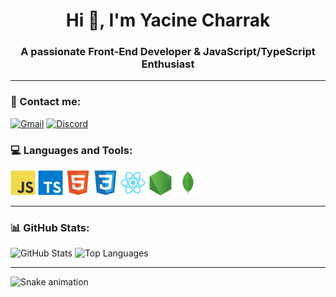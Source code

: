 <h1 align="center">Hi 👋, I'm Yacine Charrak</h1>
<h3 align="center">A passionate Front-End Developer & JavaScript/TypeScript Enthusiast</h3>

---

### 🔗 Contact me:
[![Gmail](https://img.shields.io/badge/-Gmail-red?style=flat&logo=gmail&logoColor=white)](mailto:tarekchadi88@gmail.com)
[![Discord](https://img.shields.io/badge/-bz2-5865F2?style=flat&logo=discord&logoColor=white)](https://discord.com/users/724485906291097651)

### 💻 Languages and Tools:
<p align="left">
  <img src="https://raw.githubusercontent.com/devicons/devicon/master/icons/javascript/javascript-original.svg" alt="js" width="40" height="40"/>
  <img src="https://raw.githubusercontent.com/devicons/devicon/master/icons/typescript/typescript-original.svg" alt="ts" width="40" height="40"/>
  <img src="https://raw.githubusercontent.com/devicons/devicon/master/icons/html5/html5-original.svg" alt="html" width="40" height="40"/>
  <img src="https://raw.githubusercontent.com/devicons/devicon/master/icons/css3/css3-original.svg" alt="css" width="40" height="40"/>
  <img src="https://raw.githubusercontent.com/devicons/devicon/master/icons/react/react-original.svg" alt="react" width="40" height="40"/>
  <img src="https://raw.githubusercontent.com/devicons/devicon/master/icons/nodejs/nodejs-original.svg" alt="nodejs" width="40" height="40"/>
  <img src="https://raw.githubusercontent.com/devicons/devicon/master/icons/mongodb/mongodb-original.svg" alt="mongodb" width="40" height="40"/>
</p>

---

### 📊 GitHub Stats:

![GitHub Stats](https://github-readme-stats.vercel.app/api?username=bz2a&show_icons=true&theme=default)
![Top Languages](https://github-readme-stats.vercel.app/api/top-langs/?username=bz2a&layout=compact)

---

![Snake animation](https://github.com/bz2a/bz2a/blob/output/github-contribution-grid-snake.svg)

